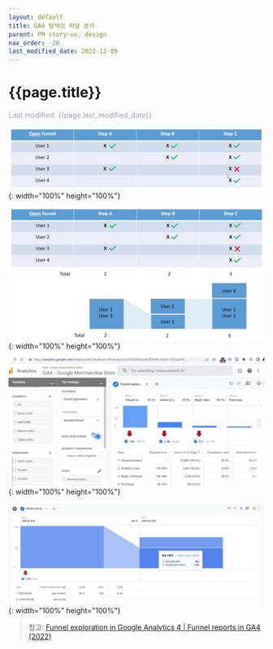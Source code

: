 ```yaml
---
layout: default
title: GA4 탐색의 퍼널 분석
parent: PM story-ux, design
nav_order: -20
last_modified_date: 2022-12-09
---
```

# {{page.title}}
<span style = "color: #A39FAD">Last modified: {{page.last_modified_date}}</span>

![](../../assets/images/posts/2022-12-09-ga4ExploreFunnel_1.png){: width="100%" height="100%"}

![](../../assets/images/posts/2022-12-09-ga4ExploreFunnel_2.png){: width="100%" height="100%"}

![](../../assets/images/posts/2022-12-09-ga4OpenFunnel_1.png){: width="100%" height="100%"}

![](../../assets/images/posts/2022-12-09-ga4OpenFunnel_2.png){: width="100%" height="100%"}




> 참고:
> [Funnel exploration in Google Analytics 4 | Funnel reports in GA4 (2022)](https://www.youtube.com/watch?v=c_AhsKuNrWk)